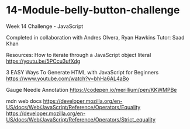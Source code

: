 # 14-Module-belly-button-challenge
Week 14 Challenge - JavaScript


Completed in collaboration with Andres Olvera, Ryan Hawkins
Tutor: Saad Khan

Resources: 
How to iterate through a JavaScript object literal
https://youtu.be/5PCcu3ufXdg

3 EASY Ways To Generate HTML with JavaScript for Beginners
https://www.youtube.com/watch?v=bhHa6AL4aBo

Gauge Needle Annotation
https://codepen.io/merillium/pen/KKWMPBe

mdn web docs
https://developer.mozilla.org/en-US/docs/Web/JavaScript/Reference/Operators/Equality
https://developer.mozilla.org/en-US/docs/Web/JavaScript/Reference/Operators/Strict_equality
